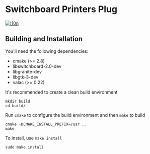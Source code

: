 # Switchboard Printers Plug
[![l10n](https://l10n.elementary.io/widgets/switchboard/switchboard-plug-printers/svg-badge.svg)](https://l10n.elementary.io/projects/switchboard/switchboard-plug-printers)

## Building and Installation

You'll need the following dependencies:

* cmake (>= 2.8)
* libswitchboard-2.0-dev
* libgranite-dev
* libgtk-3-dev
* valac (>= 0.22)

It's recommended to create a clean build environment

    mkdir build
    cd build/
    
Run `cmake` to configure the build environment and then `make` to build

    cmake -DCMAKE_INSTALL_PREFIX=/usr ..
    make
    
To install, use `make install`

    sudo make install

